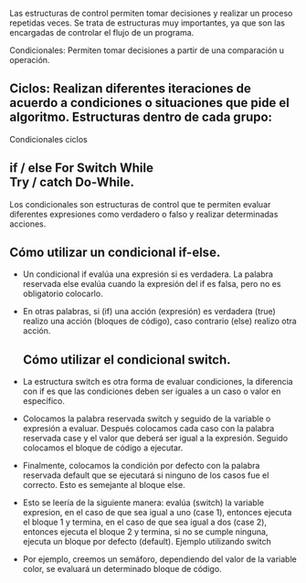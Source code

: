Las estructuras de control permiten tomar decisiones y realizar un proceso repetidas veces. Se trata de estructuras muy importantes, ya que son las encargadas de controlar el flujo de un programa.

Condicionales: Permiten tomar decisiones a partir de una comparación u operación.

Ciclos: Realizan diferentes iteraciones de acuerdo a condiciones o situaciones que pide el algoritmo.
Estructuras dentro de cada grupo:
-------------------------------------------------------------------------
Condicionales                                ciclos

if / else                                    For
Switch                                       While                                 
Try / catch                                  Do-While.
-------------------------------------------------------------------------

Los condicionales son estructuras de control que te permiten evaluar diferentes expresiones como verdadero o falso y realizar determinadas acciones.

   ## Cómo utilizar un condicional if-else.

 - Un condicional if evalúa una expresión si es verdadera. La palabra reservada else evalúa cuando la expresión del if es falsa, pero no es obligatorio colocarlo.

 - En otras palabras, si (if) una acción (expresión) es verdadera (true) realizo una acción (bloques de código), caso contrario (else) realizo otra acción.

    ## Cómo utilizar el condicional switch.

 - La estructura switch es otra forma de evaluar condiciones, la diferencia con if es que las condiciones deben ser iguales a un caso o valor en específico.
 
 - Colocamos la palabra reservada switch y seguido de la variable o expresión a evaluar. Después   colocamos cada caso con la palabra reservada case y el valor   que deberá ser igual a la expresión. Seguido colocamos el bloque de código a ejecutar.

 - Finalmente, colocamos la condición por defecto con la palabra reservada default que se ejecutará si ninguno de los casos fue el correcto. Esto es semejante al bloque else.

 - Esto se leería de la siguiente manera: evalúa (switch) la variable expresion, en el caso de que sea igual a uno (case 1), entonces ejecuta el bloque 1 y termina, en el caso de que sea igual a dos (case 2), entonces ejecuta el bloque 2 y termina, si no se cumple ninguna, ejecuta un bloque por defecto (default).
    Ejemplo utilizando switch

 - Por ejemplo, creemos un semáforo, dependiendo del valor de la variable color, se evaluará un determinado bloque de código.